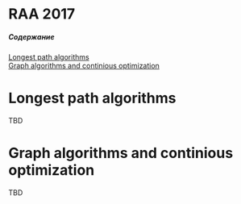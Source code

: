 #  RAA 2017

##### Содержание
[Longest path algorithms](#longestpath)  
[Graph algorithms and continious optimization](#graph)  

<a name="longestpath"/>

# Longest path algorithms
TBD

<a name="graph"/>

# Graph algorithms and continious optimization
TBD
